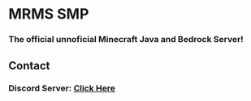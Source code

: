 <h1>MRMS SMP</h1>
<h3>The official unnoficial Minecraft Java and Bedrock Server!</h3>
<h2> Contact </h2>
<h3>Discord Server: <a href="https://discord.gg/amc692KPqJ">Click Here</a></h3>
